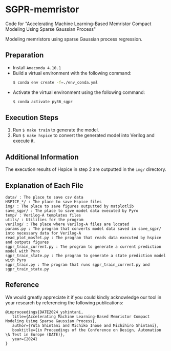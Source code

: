 # SGPR-memristor
Code for "Accelerating Machine Learning-Based Memristor Compact Modeling Using Sparse Gaussian Process"

Modeling memristors using sparse Gaussian process regression.

## Preparation
- Install `Anaconda 4.10.1`
- Build a virtual environment with the following command:
    ```sh
    $ conda env create -f=./env_conda.yml
    ```
- Activate the virtual environment using the following command:
    ```sh
    $ conda activate py36_sgpr
    ```


## Execution Steps
1. Run `$ make train` to generate the model.
2. Run `$ make hspice` to convert the generated model into Verilog and execute it.

## Additional Information
The execution results of Hspice in step 2 are outputted in the `img/` directory.

## Explanation of Each File
```
data/ : The place to save csv data
HSPICE_*/ : The place to save Hspice files
img/ : The place to save figures outputted by matplotlib
save_sgpr/ : The place to save model data executed by Pyro
temp/ : Verilog-A templates files
utils/ : Utilities for the program
verilog/ : The place where Verilog-A files are located
params.py : The program that converts model data saved in save_sgpr/ into necessary data for Verilog-A
read_plot_mosfet.py : The program that reads data executed by hspice and outputs figures
sgpr_train_current.py : The program to generate a current prediction model with Pyro
sgpr_train_state.py : The program to generate a state prediction model with Pyro
sgpr_train.py : The program that runs sgpr_train_current.py and sgpr_train_state.py
```

## Reference
We would greatly appreciate it if you could kindly acknowledge our tool in your research by referencing the following publications:
````
@inproceedings{DATE2024_yshintani,
   title={Accelerating Machine Learning-Based Memristor Compact Modeling Using Sparse Gaussian Process},
   author={Yuta Shintani and Michiko Inoue and Michihiro Shintani},
   booktitle={in Proceedings of the Conference on Design, Automation \& Test in Europe (DATE)},
   year={2024}
}
````

